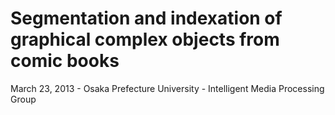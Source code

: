 Segmentation and indexation of graphical complex objects from comic books
======================
March 23, 2013 - Osaka Prefecture University - Intelligent Media Processing Group

